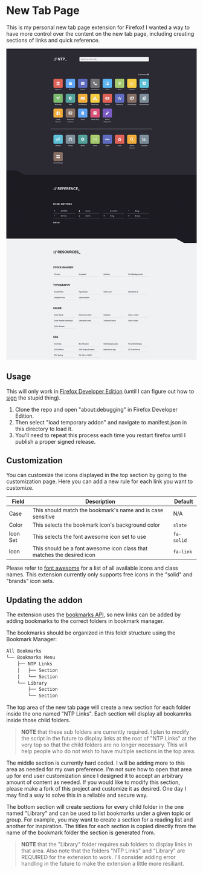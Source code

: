 # New Tab Page

This is my personal new tab page extension for Firefox! I wanted a way to have more control over the content on the new tab page, including creating sections of links and quick reference.

![screenshot](screenshot.png)

## Usage

This will only work in [Firefox Developer Edition](https://www.mozilla.org/en-US/firefox/developer/) (until I can figure out how to [sign](https://extensionworkshop.com/documentation/publish/signing-and-distribution-overview/#signing-your-addons) the stupid thing).

1. Clone the repo and open "about:debugging" in Firefox Developer Edition.
2. Then select "load temporary addon" and navigate to manifest.json in this directory to load it.
3. You'll need to repeat this process each time you restart firefox until I publish a proper signed release.

## Customization

You can customize the icons displayed in the top section by going to the customization page. Here you can add a new rule for each link you want to customize.

| Field    | Description                                                            | Default    |
| -------- | ---------------------------------------------------------------------- | ---------- |
| Case     | This should match the bookmark's name and is case sensitive            | N/A        |
| Color    | This selects the bookmark icon's background color                      | `slate`    |
| Icon Set | This selects the font awesome icon set to use                          | `fa-solid` |
| Icon     | This should be a font awesome icon class that matches the desired icon | `fa-link`  |

Please refer to [font awesome](https://fontawesome.com/search?m=free) for a list of all available icons and class names. This extension currently only supports free icons in the "solid" and "brands" icon sets.

## Updating the addon

The extension uses the [bookmarks API](https://developer.mozilla.org/en-US/docs/Mozilla/Add-ons/WebExtensions/API/bookmarks), so new links can be added by adding bookmarks to the correct folders in bookmark manager.

The bookmarks should be organized in this foldr structure using the Bookmark Manager:

```txt
All Bookmarks
└── Bookmarks Menu
    ├── NTP Links
    │   ├── Section
    │   └── Section
    └── Library
        ├── Section
        └── Section
```

The top area of the new tab page will create a new section for each folder inside the one named "NTP Links". Each section will display all bookamrks inside those child folders.

> **NOTE** that these sub folders are currently required. I plan to modify the script in the future to display links at the root of "NTP Links" at the very top so that the child folders are no longer necessary. This will help people who do not wish to have multiple sections in the top area.

The middle section is currently hard coded. I will be adding more to this area as needed for my own preference. I'm not sure how to open that area up for end user customization since I designed it to accept an arbitrary amount of content as needed. If you would like to modify this section, please make a fork of this project and customize it as desired. One day I may find a way to solve this in a reliable and secure way.

The bottom section will create sections for every child folder in the one named "Library" and can be used to list bookmarks under a given topic or group. For example, you may want to create a section for a reading list and another for inspiration. The titles for each section is copied directly from the name of the bookmark folder the section is generated from.

> **NOTE** that the "Library" folder requires sub folders to display links in that area. Also note that the folders "NTP Links" and "Library" are REQUIRED for the extension to work. I'll consider adding error handling in the future to make the extension a little more resiliant.
